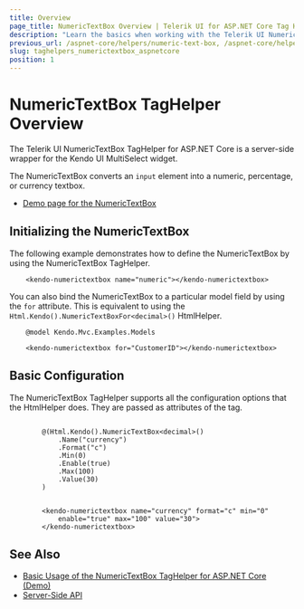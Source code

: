 ```yaml
---
title: Overview
page_title: NumericTextBox Overview | Telerik UI for ASP.NET Core Tag Helpers
description: "Learn the basics when working with the Telerik UI NumericTextBox TagHelper for ASP.NET Core (MVC 6 or ASP.NET Core MVC)."
previous_url: /aspnet-core/helpers/numeric-text-box, /aspnet-core/helpers/tag-helpers/numeric-text-box
slug: taghelpers_numerictextbox_aspnetcore
position: 1
---
```


# NumericTextBox TagHelper Overview

The Telerik UI NumericTextBox TagHelper for ASP.NET Core is a server-side wrapper for the Kendo UI MultiSelect widget.

The NumericTextBox converts an `input` element into a numeric, percentage, or currency textbox.

* [Demo page for the NumericTextBox](https://demos.telerik.com/aspnet-core/numerictextbox/tag-helper)

## Initializing the NumericTextBox

The following example demonstrates how to define the NumericTextBox by using the NumericTextBox TagHelper.

        <kendo-numerictextbox name="numeric"></kendo-numerictextbox>

You can also bind the NumericTextBox to a particular model field by using the `for` attribute. This is equivalent to using the `Html.Kendo().NumericTextBoxFor<decimal>()` HtmlHelper.

        @model Kendo.Mvc.Examples.Models

        <kendo-numerictextbox for="CustomerID"></kendo-numerictextbox>

## Basic Configuration

The NumericTextBox TagHelper supports all the configuration options that the HtmlHelper does. They are passed as attributes of the tag.

```cshtml

        @(Html.Kendo().NumericTextBox<decimal>()
            .Name("currency")
            .Format("c")
            .Min(0)
            .Enable(true)
            .Max(100)
            .Value(30)
        )
```
```tagHelper

        <kendo-numerictextbox name="currency" format="c" min="0"
            enable="true" max="100" value="30">
        </kendo-numerictextbox>
```

## See Also

* [Basic Usage of the NumericTextBox TagHelper for ASP.NET Core (Demo)](https://demos.telerik.com/aspnet-core/numerictextbox/tag-helper)
* [Server-Side API](/api/numerictextbox)
